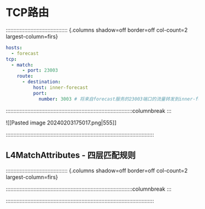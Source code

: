 # TCP路由

:::::::::::::::::::::::::::::::::::::::: {.columns shadow=off border=off col-count=2 largest-column=firs}

```yml
hosts:
  - forecast
tcp:
  - match:
      - port: 23003
    route:
      - destination:
          host: inner-forecast
          port:
            number: 3003 # 将来自forecast服务的23003端口的流量转发到inner-forecast服务的3003端口
```

::::::::::::::::::::::::::::::::::::::::::::::::::::::::::::::::::::::::::::::::::columnbreak
:::

![[Pasted image 20240203175017.png|555]]

::::::::::::::::::::::::::::::::::::::::::::::::::::::::::::::::::::::::::::::::::::::::::::::::

## L4MatchAttributes - 四层匹配规则

:::::::::::::::::::::::::::::::::::::::: {.columns shadow=off border=off col-count=2 largest-column=firs}



::::::::::::::::::::::::::::::::::::::::::::::::::::::::::::::::::::::::::::::::::columnbreak
:::



::::::::::::::::::::::::::::::::::::::::::::::::::::::::::::::::::::::::::::::::::::::::::::::::